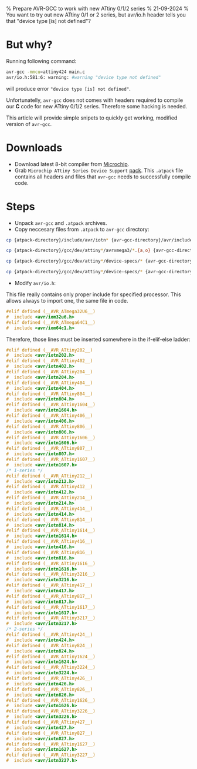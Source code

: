 % Prepare AVR-GCC to work with new ATtiny 0/1/2 series
% 21-09-2024
% You want to try out new ATtiny 0/1 or 2 series, but avr/io.h header tells you that "device type [is] not defined"?

# But why?

Running following command:

```bash
avr-gcc -mmcu=attiny424 main.c
avr/io.h:581:6: warning: #warning "device type not defined"
```

will produce error `"device type [is] not defined"`.

Unfortunatelly, `avr-gcc` does not comes with headers required to compile our **C** code for new ATtiny 0/1/2 series. Therefore some hacking is needed.

This article will provide simple snipets to quickly get working, modified version of `avr-gcc`.

# Downloads

- Download latest 8-bit compiler from [Microchip](https://www.microchip.com/en-us/tools-resources/develop/microchip-studio/gcc-compilers).
- Grab `Microchip ATtiny Series Device Support` [pack](https://packs.download.microchip.com). This `.atpack` file contains all headers and files that `avr-gcc` needs to successfully compile code.

# Steps

- Unpack `avr-gcc` and `.atpack` archives.
- Copy neccesary files from `.atpack` to `avr-gcc` directory:

```bash
cp {atpack-directory}/include/avr/iotn* {avr-gcc-directory}/avr/include/avr/
```

```bash
cp {atpack-directory}/gcc/dev/attiny*/avrxmega3/*.{a,o} {avr-gcc-directory}/avr/lib/avrxmega3/
```

```bash
cp {atpack-directory}/gcc/dev/attiny*/device-specs/* {avr-gcc-directory}/lib/gcc/avr/7.3.0/device-specs
```

```bash
cp {atpack-directory}/gcc/dev/attiny*/device-specs/* {avr-gcc-directory}/lib/gcc/avr/7.3.0/device-specs
```

- Modify `avr/io.h`:

This file really contains only proper include for specified processor. This allows always to import one, the same file in code.

```c
#elif defined (__AVR_ATmega32U6__)
#  include <avr/iom32u6.h>
#elif defined (__AVR_ATmega64C1__)
#  include <avr/iom64c1.h>
```

Therefore, those lines must be inserted somewhere in the if-elif-else ladder:

```c
#elif defined (__AVR_ATtiny202__)
#  include <avr/iotn202.h>
#elif defined (__AVR_ATtiny402__)
#  include <avr/iotn402.h>
#elif defined (__AVR_ATtiny204__)
#  include <avr/iotn204.h>
#elif defined (__AVR_ATtiny404__)
#  include <avr/iotn404.h>
#elif defined (__AVR_ATtiny804__)
#  include <avr/iotn804.h>
#elif defined (__AVR_ATtiny1604__)
#  include <avr/iotn1604.h>
#elif defined (__AVR_ATtiny406__)
#  include <avr/iotn406.h>
#elif defined (__AVR_ATtiny806__)
#  include <avr/iotn806.h>
#elif defined (__AVR_ATtiny1606__)
#  include <avr/iotn1606.h>
#elif defined (__AVR_ATtiny807__)
#  include <avr/iotn807.h>
#elif defined (__AVR_ATtiny1607__)
#  include <avr/iotn1607.h>
/* 1-series */
#elif defined (__AVR_ATtiny212__)
#  include <avr/iotn212.h>
#elif defined (__AVR_ATtiny412__)
#  include <avr/iotn412.h>
#elif defined (__AVR_ATtiny214__)
#  include <avr/iotn214.h>
#elif defined (__AVR_ATtiny414__)
#  include <avr/iotn414.h>
#elif defined (__AVR_ATtiny814__)
#  include <avr/iotn814.h>
#elif defined (__AVR_ATtiny1614__)
#  include <avr/iotn1614.h>
#elif defined (__AVR_ATtiny416__)
#  include <avr/iotn416.h>
#elif defined (__AVR_ATtiny816__)
#  include <avr/iotn816.h>
#elif defined (__AVR_ATtiny1616__)
#  include <avr/iotn1616.h>
#elif defined (__AVR_ATtiny3216__)
#  include <avr/iotn3216.h>
#elif defined (__AVR_ATtiny417__)
#  include <avr/iotn417.h>
#elif defined (__AVR_ATtiny817__)
#  include <avr/iotn817.h>
#elif defined (__AVR_ATtiny1617__)
#  include <avr/iotn1617.h>
#elif defined (__AVR_ATtiny3217__)
#  include <avr/iotn3217.h>
/* 2-series */
#elif defined (__AVR_ATtiny424__)
#  include <avr/iotn424.h>
#elif defined (__AVR_ATtiny824__)
#  include <avr/iotn824.h>
#elif defined (__AVR_ATtiny1624__)
#  include <avr/iotn1624.h>
#elif defined (__AVR_ATtiny3224__)
#  include <avr/iotn3224.h>
#elif defined (__AVR_ATtiny426__)
#  include <avr/iotn426.h>
#elif defined (__AVR_ATtiny826__)
#  include <avr/iotn826.h>
#elif defined (__AVR_ATtiny1626__)
#  include <avr/iotn1626.h>
#elif defined (__AVR_ATtiny3226__)
#  include <avr/iotn3226.h>
#elif defined (__AVR_ATtiny427__)
#  include <avr/iotn427.h>
#elif defined (__AVR_ATtiny827__)
#  include <avr/iotn827.h>
#elif defined (__AVR_ATtiny1627__)
#  include <avr/iotn1627.h>
#elif defined (__AVR_ATtiny3227__)
#  include <avr/iotn3227.h>
```
